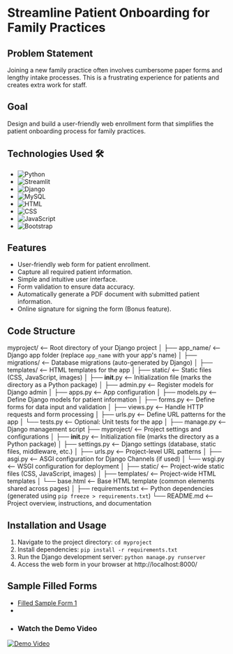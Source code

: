 # Streamline Patient Onboarding for Family Practices

## Problem Statement
Joining a new family practice often involves cumbersome paper forms and lengthy intake processes. This is a frustrating experience for patients and creates extra work for staff.

## Goal
Design and build a user-friendly web enrollment form that simplifies the patient onboarding process for family practices.

## Technologies Used 🛠️
- ![Python](https://img.shields.io/badge/python-3670A0?style=for-the-badge&logo=python&logoColor=ffdd54) 
- ![Streamlit](https://img.shields.io/static/v1?style=for-the-badge&message=Streamlit&color=FF4B4B&logo=Streamlit&logoColor=FFFFFF&label=)
- ![Django](https://img.shields.io/badge/Django-092E20?style=for-the-badge&logo=django&logoColor=white)
- ![MySQL](https://img.shields.io/badge/MySQL-4479A1?style=for-the-badge&logo=mysql&logoColor=white)
- ![HTML](https://img.shields.io/badge/HTML5-E34F26?style=for-the-badge&logo=html5&logoColor=white)
- ![CSS](https://img.shields.io/badge/CSS3-1572B6?style=for-the-badge&logo=css3&logoColor=white)
- ![JavaScript](https://img.shields.io/badge/JavaScript-F7DF1E?style=for-the-badge&logo=javascript&logoColor=black)
- ![Bootstrap](https://img.shields.io/badge/Bootstrap-563D7C?style=for-the-badge&logo=bootstrap&logoColor=white)


## Features
- User-friendly web form for patient enrollment.
- Capture all required patient information.
- Simple and intuitive user interface.
- Form validation to ensure data accuracy.
- Automatically generate a PDF document with submitted patient information.
- Online signature for signing the form (Bonus feature).

## Code Structure
myproject/                 <-- Root directory of your Django project
│
├── app_name/              <-- Django app folder (replace `app_name` with your app's name)
│   ├── migrations/        <-- Database migrations (auto-generated by Django)
│   ├── templates/         <-- HTML templates for the app
│   ├── static/            <-- Static files (CSS, JavaScript, images)
│   ├── __init__.py        <-- Initialization file (marks the directory as a Python package)
│   ├── admin.py           <-- Register models for Django admin
│   ├── apps.py            <-- App configuration
│   ├── models.py          <-- Define Django models for patient information
│   ├── forms.py           <-- Define forms for data input and validation
│   ├── views.py           <-- Handle HTTP requests and form processing
│   ├── urls.py            <-- Define URL patterns for the app
│   └── tests.py           <-- Optional: Unit tests for the app
│
├── manage.py              <-- Django management script
├── myproject/             <-- Project settings and configurations
│   ├── __init__.py        <-- Initialization file (marks the directory as a Python package)
│   ├── settings.py        <-- Django settings (database, static files, middleware, etc.)
│   ├── urls.py            <-- Project-level URL patterns
│   ├── asgi.py            <-- ASGI configuration for Django Channels (if used)
│   └── wsgi.py            <-- WSGI configuration for deployment
│
├── static/                <-- Project-wide static files (CSS, JavaScript, images)
│
├── templates/             <-- Project-wide HTML templates
│   └── base.html          <-- Base HTML template (common elements shared across pages)
│
├── requirements.txt       <-- Python dependencies (generated using `pip freeze > requirements.txt`)
└── README.md              <-- Project overview, instructions, and documentation


## Installation and Usage
1. Navigate to the project directory: `cd myproject`
2. Install dependencies: `pip install -r requirements.txt`
3. Run the Django development server: `python manage.py runserver`
4. Access the web form in your browser at http://localhost:8000/

## Sample Filled Forms
- [Filled Sample Form 1](https://github.com/varshasenthil2003/Bewell_hackathon/blob/main/filled_form_S.pdf)
- 
- ### Watch the Demo Video
[![Demo Video](https://img.youtube.com/vi/YOUR_VIDEO_ID_HERE/0.jpg)]()

